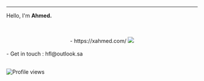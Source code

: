 
---

Hello, I'm **Ahmed.** 
<br>
<center>
 <br>
 <br>
 - https://xahmed.com/
 <img src="https://cdn.discordapp.com/avatars/742488804031725582/86fa1626d15ae62f4860d551268d4e90.png?size=1024">
   <br>
  <br>
</center>
- Get in touch : hfl@outlook.sa
<br>
<br>
 

![Profile views](https://gpvc.arturio.dev/ahmedbinmoh) 
